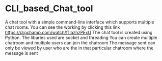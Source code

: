 # CLI_based_Chat_tool
A chat tool with a simple command-line interface which supports multiple chat rooms.
You can see the working by clicking this link https://clipchamp.com/watch/f1IazhzPExU
The chat tool is created using Python.
The libaries used are socket and threading
You can create multiple chatroom and multiple users can join the chatroom
The message sent can only be viewed by user who are the in that particular chatroom where the message is sent

